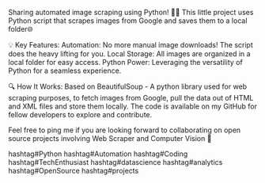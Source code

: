 Sharing automated image scraping using Python! 🐍🚀
This little project uses Python script that scrapes images from Google and saves them to a local folder🌐

💡 Key Features:
Automation: No more manual image downloads! The script does the heavy lifting for you.
Local Storage: All images are organized in a local folder for easy access.
Python Power: Leveraging the versatility of Python for a seamless experience.

🔍 How It Works:
Based on BeautifulSoup - A python library used for web scraping purposes, to fetch images from Google, pull the data out of HTML and XML files and store them locally. The code is available on my GitHub for fellow developers to explore and contribute.

Feel free to ping me if you are looking forward to collaborating on open source projects involving Web Scraper and Computer Vision 🙌

hashtag#Python
hashtag#Automation
hashtag#Coding
hashtag#TechEnthusiast
hashtag#datascience
hashtag#analytics
hashtag#OpenSource
hashtag#projects
